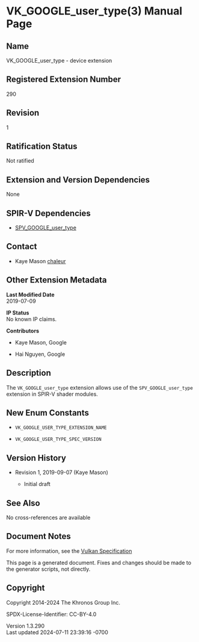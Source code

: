 # VK_GOOGLE_user_type(3) Manual Page

## Name

VK_GOOGLE_user_type - device extension



## <a href="#_registered_extension_number" class="anchor"></a>Registered Extension Number

290

## <a href="#_revision" class="anchor"></a>Revision

1

## <a href="#_ratification_status" class="anchor"></a>Ratification Status

Not ratified

## <a href="#_extension_and_version_dependencies" class="anchor"></a>Extension and Version Dependencies

None

## <a href="#_spir_v_dependencies" class="anchor"></a>SPIR-V Dependencies

- [SPV_GOOGLE_user_type](https://htmlpreview.github.io/?https://github.com/KhronosGroup/SPIRV-Registry/blob/main/extensions/GOOGLE/SPV_GOOGLE_user_type.html)

## <a href="#_contact" class="anchor"></a>Contact

- Kaye Mason <a
  href="https://github.com/KhronosGroup/Vulkan-Docs/issues/new?body=%5BVK_GOOGLE_user_type%5D%20@chaleur%0A*Here%20describe%20the%20issue%20or%20question%20you%20have%20about%20the%20VK_GOOGLE_user_type%20extension*"
  target="_blank" rel="nofollow noopener"><em></em>chaleur</a>

## <a href="#_other_extension_metadata" class="anchor"></a>Other Extension Metadata

**Last Modified Date**  
2019-07-09

**IP Status**  
No known IP claims.

**Contributors**  
- Kaye Mason, Google

- Hai Nguyen, Google

## <a href="#_description" class="anchor"></a>Description

The `VK_GOOGLE_user_type` extension allows use of the
`SPV_GOOGLE_user_type` extension in SPIR-V shader modules.

## <a href="#_new_enum_constants" class="anchor"></a>New Enum Constants

- `VK_GOOGLE_USER_TYPE_EXTENSION_NAME`

- `VK_GOOGLE_USER_TYPE_SPEC_VERSION`

## <a href="#_version_history" class="anchor"></a>Version History

- Revision 1, 2019-09-07 (Kaye Mason)

  - Initial draft

## <a href="#_see_also" class="anchor"></a>See Also

No cross-references are available

## <a href="#_document_notes" class="anchor"></a>Document Notes

For more information, see the <a
href="https://registry.khronos.org/vulkan/specs/1.3-extensions/html/vkspec.html#VK_GOOGLE_user_type"
target="_blank" rel="noopener">Vulkan Specification</a>

This page is a generated document. Fixes and changes should be made to
the generator scripts, not directly.

## <a href="#_copyright" class="anchor"></a>Copyright

Copyright 2014-2024 The Khronos Group Inc.

SPDX-License-Identifier: CC-BY-4.0

Version 1.3.290  
Last updated 2024-07-11 23:39:16 -0700
